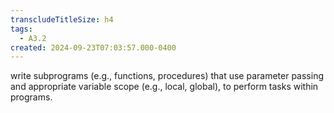 ```yaml
---
transcludeTitleSize: h4
tags:
  - A3.2
created: 2024-09-23T07:03:57.000-0400
---
```

write subprograms (e.g., functions, procedures) that use parameter passing and appropriate variable scope (e.g., local, global), to perform tasks within programs.